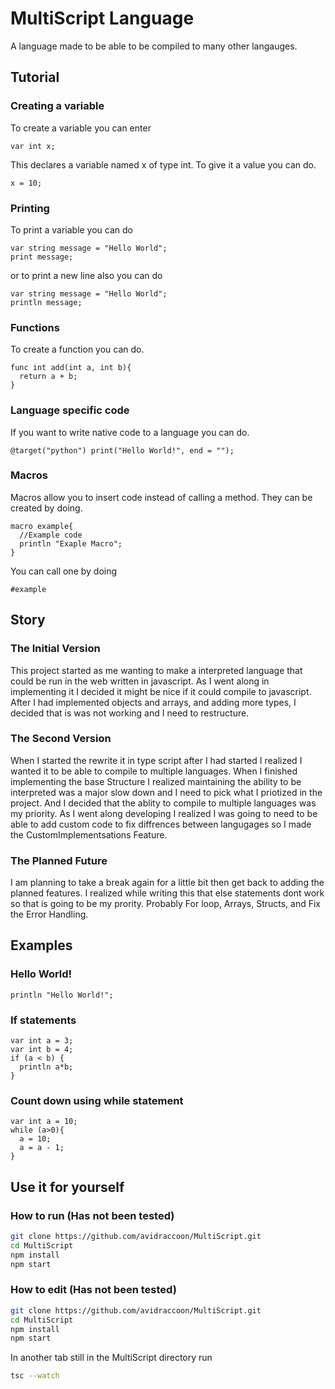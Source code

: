 # MultiScript Language
A language made to be able to be compiled to many other langauges.
## Tutorial

### Creating a variable
To create a variable you can enter
```
var int x;
```
This declares a variable named x of type int.
To give it a value you can do.
```
x = 10;
```

### Printing
To print a variable you can do
```
var string message = "Hello World";
print message;
```
or to print a new line also you can do
```
var string message = "Hello World";
println message;
```

### Functions
To create a function you can do.
```
func int add(int a, int b){
  return a + b;
}
```

### Language specific code
If you want to write native code to a language you can do.
```
@target("python") print("Hello World!", end = "");
```

### Macros
Macros allow you to insert code instead of calling a method.
They can be created by doing.
```
macro example{
  //Example code
  println "Exaple Macro";
}
```
You can call one by doing
```
#example
```

## Story

### The Initial Version
This project started as me wanting to make a interpreted language that could be run in the web written in javascript. As I went along in implementing it I decided it might be nice if it could compile to javascript. After I had implemented objects and arrays, and adding more types, I decided that is was not working and I need to restructure.

### The Second Version
When I started the rewrite it in type script after I had started I realized I wanted it to be able to compile to multiple languages. When I finished implementing the base Structure I realized maintaining the ability to be interpreted was a major slow down and I need to pick what I priotized in the project. And I decided that the ablity to compile to multiple languages was my priority. As I went along developing I realized I was going to need to be able to add custom code to fix diffrences between langugages so I made the CustomImplementsations Feature.

### The Planned Future
I am planning to take a break again for a little bit then get back to adding the planned features. I realized while writing this that else statements dont work so that is going to be my prority. Probably For loop, Arrays, Structs, and Fix the Error Handling.

## Examples

### Hello World!
```
println "Hello World!";
```

### If statements
```
var int a = 3;
var int b = 4;
if (a < b) {
  println a*b;
}
```

### Count down using while statement
```
var int a = 10;
while (a>0){
  a = 10;
  a = a - 1;
}
```

## Use it for yourself

### How to run (Has not been tested)
```bash
git clone https://github.com/avidraccoon/MultiScript.git
cd MultiScript
npm install
npm start
``` 

### How to edit (Has not been tested)
```bash
git clone https://github.com/avidraccoon/MultiScript.git
cd MultiScript
npm install
npm start
```
In another tab still in the MultiScript directory run
```bash
tsc --watch
```
